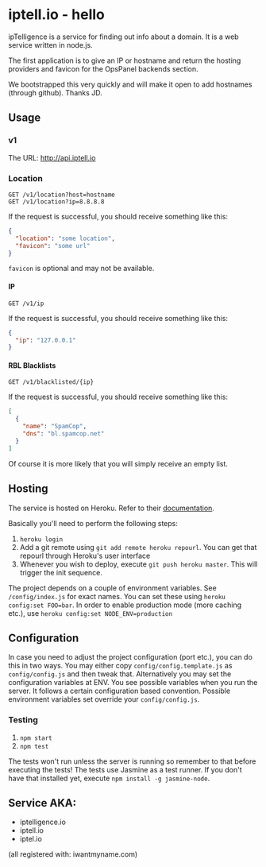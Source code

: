 # iptell.io - hello

ipTelligence is a service for finding out info about a domain.  It is a web service written in node.js.

The first application is to give an IP or hostname and return the hosting providers and favicon for the OpsPanel backends section.

We bootstrapped this very quickly and will make it open to add hostnames (through github).  Thanks JD.

## Usage

### v1

The URL: http://api.iptell.io

### Location

```
GET /v1/location?host=hostname
GET /v1/location?ip=8.8.8.8
```

If the request is successful, you should receive something like this:

```json
{
  "location": "some location",
  "favicon": "some url"
}
```

`favicon` is optional and may not be available.

#### IP

```
GET /v1/ip
```

If the request is successful, you should receive something like this:

```json
{
  "ip": "127.0.0.1"
}
```

#### RBL Blacklists

```
GET /v1/blacklisted/{ip}
```

If the request is successful, you should receive something like this:

```json
[
  {
    "name": "SpamCop",
    "dns": "bl.spamcop.net"
  }
]
```

Of course it is more likely that you will simply receive an empty list.

## Hosting

The service is hosted on Heroku. Refer to their [documentation](https://devcenter.heroku.com/articles/nodejs).

Basically you'll need to perform the following steps:

1. `heroku login`
2. Add a git remote using `git add remote heroku repourl`. You can get that repourl through Heroku's user interface
3. Whenever you wish to deploy, execute `git push heroku master`. This will trigger the init sequence.

The project depends on a couple of environment variables. See `/config/index.js` for exact names. You can set these using `heroku config:set FOO=bar`. In order to enable production mode (more caching etc.), use `heroku config:set NODE_ENV=production`

## Configuration

In case you need to adjust the project configuration (port etc.), you can do this in two ways. You may either copy `config/config.template.js` as `config/config.js` and then tweak that. Alternatively you may set the configuration variables at ENV. You see possible variables when you run the server. It follows a certain configuration based convention. Possible environment variables set override your `config/config.js`.

### Testing

1. `npm start`
2. `npm test`

The tests won't run unless the server is running so remember to that before executing the tests! The tests use Jasmine as a test runner. If you don't have that installed yet, execute `npm install -g jasmine-node`.

## Service AKA:

* iptelligence.io
* iptell.io
* iptel.io

(all registered with: iwantmyname.com)
